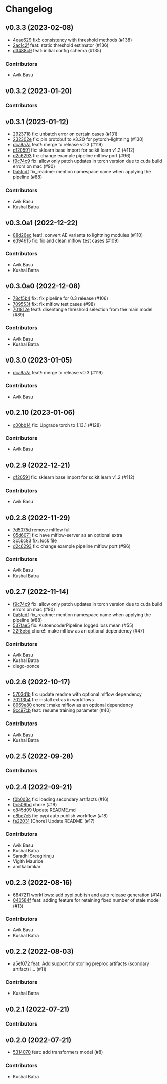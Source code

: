 # Changelog

## v0.3.3 (2023-02-08)

 * [4eae629](https://github.com/numaproj/numalogic/commit/4eae6290bf297dcad6c58b265ef75b4112ff8ffd) fix!: consistency with threshold methods (#138)
 * [2ac1c2f](https://github.com/numaproj/numalogic/commit/2ac1c2f0564d170a52c4259aecb985c4412884d3) feat: static threshold estimator (#136)
 * [d3488c9](https://github.com/numaproj/numalogic/commit/d3488c9e0c6fa017ce965ddb78d41e3ea1209fa8) feat: initial config schema (#135)

### Contributors

 * Avik Basu

## v0.3.2 (2023-01-20)


### Contributors


## v0.3.1 (2023-01-12)

 * [2923718](https://github.com/numaproj/numalogic/commit/2923718b4bfd66ddaf74a84c2dc9b2a48a3a4a1f) fix: unbatch error on certain cases (#131)
 * [232302e](https://github.com/numaproj/numalogic/commit/232302ed134c8447c669b5f56e2684e426cb7e95) fix: pin protobuf to v3.20 for pytorch-lightning (#130)
 * [dca9a7a](https://github.com/numaproj/numalogic/commit/dca9a7a7b39ea229c5f306770967d10aa0285e35) feat!: merge to release v0.3 (#119)
 * [df20591](https://github.com/numaproj/numalogic/commit/df20591f5a3b45117525c4331e5668c4289bd118) fix: sklearn base import for scikit learn v1.2 (#112)
 * [d2c6293](https://github.com/numaproj/numalogic/commit/d2c6293f594ed67cc8a6ddabce1f8f0bdd84249f) fix: change example pipeline mlflow port (#96)
 * [f9c74c9](https://github.com/numaproj/numalogic/commit/f9c74c90c37fca24db3465c24326a639e93bc802) fix: allow only patch updates in torch version due to cuda build errors on mac (#90)
 * [0a5fcdf](https://github.com/numaproj/numalogic/commit/0a5fcdf6c1ea4732b2c6c97f57d983751cfe2956) fix_readme: mention namespace name when applying the pipeline (#88)

### Contributors

 * Avik Basu
 * Kushal Batra

## v0.3.0a1 (2022-12-22)

 * [88d26ec](https://github.com/numaproj/numalogic/commit/88d26ec000ee719f967dc90f4f78f57784b1db7e) feat!: convert AE variants to lightning modules (#110)
 * [ed94615](https://github.com/numaproj/numalogic/commit/ed9461517f68192d275d81ef38727bcbe62e887f) fix: fix and clean mlflow test cases (#109)

### Contributors

 * Avik Basu
 * Kushal Batra

## v0.3.0a0 (2022-12-08)

 * [78cf5b4](https://github.com/numaproj/numalogic/commit/78cf5b4e26ffd6dffa5e0dc364cbd51b220bd928) fix: fix pipeline for 0.3 release (#106)
 * [709553f](https://github.com/numaproj/numalogic/commit/709553f4ae879f7e786634b02867966756706174) fix: fix mlflow test cases (#98)
 * [701812e](https://github.com/numaproj/numalogic/commit/701812efed6742915d9cf57aef985127b3cc449d) feat!: disentangle threshold selection from the main model  (#89)

### Contributors

 * Avik Basu
 * Kushal Batra

## v0.3.0 (2023-01-05)

 * [dca9a7a](https://github.com/numaproj/numalogic/commit/dca9a7a7b39ea229c5f306770967d10aa0285e35) feat!: merge to release v0.3 (#119)

### Contributors

 * Avik Basu

## v0.2.10 (2023-01-06)

 * [c00bb14](https://github.com/numaproj/numalogic/commit/c00bb140dc481d90b70f98e8fbb1968db151b9ca) fix: Upgrade torch to 1.13.1 (#128)

### Contributors

 * Avik Basu

## v0.2.9 (2022-12-21)

 * [df20591](https://github.com/numaproj/numalogic/commit/df20591f5a3b45117525c4331e5668c4289bd118) fix: sklearn base import for scikit learn v1.2 (#112)

### Contributors

 * Avik Basu

## v0.2.8 (2022-11-29)

 * [7d5075d](https://github.com/numaproj/numalogic/commit/7d5075ddda5950fef772cf07ffdb8f949bed589f) remove mlflow full
 * [05d6071](https://github.com/numaproj/numalogic/commit/05d6071a1de4ca85ed8095bab7654c2e77f366f5) fix: have mlflow-server as an optional extra
 * [3c5bc83](https://github.com/numaproj/numalogic/commit/3c5bc8371a50a98a7ffc634b034692cc53ba597c) fix: lock file
 * [d2c6293](https://github.com/numaproj/numalogic/commit/d2c6293f594ed67cc8a6ddabce1f8f0bdd84249f) fix: change example pipeline mlflow port (#96)

### Contributors

 * Avik Basu
 * Kushal Batra

## v0.2.7 (2022-11-14)

 * [f9c74c9](https://github.com/numaproj/numalogic/commit/f9c74c90c37fca24db3465c24326a639e93bc802) fix: allow only patch updates in torch version due to cuda build errors on mac (#90)
 * [0a5fcdf](https://github.com/numaproj/numalogic/commit/0a5fcdf6c1ea4732b2c6c97f57d983751cfe2956) fix_readme: mention namespace name when applying the pipeline (#88)
 * [537fae5](https://github.com/numaproj/numalogic/commit/537fae56577954391d10b134cb318d388c1a7dd7) fix: AutoencoderPipeline logged loss mean (#55)
 * [22f8e5d](https://github.com/numaproj/numalogic/commit/22f8e5d79183d848f68c7cbeb2d88126fb326d03) chore!: make mlflow as an optional dependency (#47)

### Contributors

 * Avik Basu
 * Kushal Batra
 * diego-ponce

## v0.2.6 (2022-10-17)

 * [5703d1b](https://github.com/numaproj/numalogic/commit/5703d1b75d642242dc5c521a2e85e9cbb2527923) fix: update readme with optional mlflow dependency
 * [702f3b4](https://github.com/numaproj/numalogic/commit/702f3b45bea0890de2db6a2b61a44dd0a675d3be) fix: install extras in workflows
 * [8969e80](https://github.com/numaproj/numalogic/commit/8969e80e1831e0b6823a650f400d954de2e76c22) chore!: make mlflow as an optional dependency
 * [9cc97cb](https://github.com/numaproj/numalogic/commit/9cc97cbb7161fa61108288c0381a10b802114b4d) feat: resume training parameter (#40)

### Contributors

 * Avik Basu
 * Kushal Batra

## v0.2.5 (2022-09-28)


### Contributors


## v0.2.4 (2022-09-21)

 * [f0b0d3c](https://github.com/numaproj/numalogic/commit/f0b0d3c98bb12722dd9b3c5d064e3d0330008d07) fix: loading secondary artifacts (#16)
 * [0c506bd](https://github.com/numaproj/numalogic/commit/0c506bd53e00f6d0c9abfc722b9b3bb57c9cd59f) chore (#19)
 * [c845d09](https://github.com/numaproj/numalogic/commit/c845d099ca038b761e78f306b4e33f4924737197) Update README.md
 * [e8be7c5](https://github.com/numaproj/numalogic/commit/e8be7c513db2c1f6db1b074fd3832357fa113d1a) fix: pypi auto publish workflow (#18)
 * [fa22031](https://github.com/numaproj/numalogic/commit/fa220317229594bce67b37b13e94a22001b1a8e2) [Chore] Update README (#17)

### Contributors

 * Avik Basu
 * Kushal Batra
 * Saradhi Sreegiriraju
 * Vigith Maurice
 * amitkalamkar

## v0.2.3 (2022-08-16)

 * [6847211](https://github.com/numaproj/numalogic/commit/68472118ab3e64ca4f10ddc8f255e41dfcef3036) workflows: add pypi publish and auto release generation (#14)
 * [040584f](https://github.com/numaproj/numalogic/commit/040584f8bffb395504a3f0be95e5a74e5f4915e4) feat: adding feature for retaining fixed number of stale model (#13)

### Contributors

 * Avik Basu
 * Kushal Batra

## v0.2.2 (2022-08-03)

 * [a5ef072](https://github.com/numaproj/numalogic/commit/a5ef072ad6742dfcb025b43b90803c26d4915ff8) feat: Add support for storing preproc artifacts (scondary artifact) i… (#11)

### Contributors

 * Kushal Batra

## v0.2.1 (2022-07-21)


### Contributors


## v0.2.0 (2022-07-21)

 * [5314070](https://github.com/numaproj/numalogic/commit/5314070b927f5334f8022b6c5fed843dd248a1d4) feat: add transformers model (#8)

### Contributors

 * Kushal Batra

